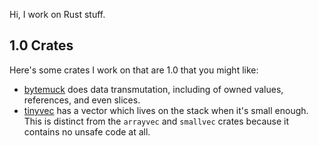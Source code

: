 Hi, I work on Rust stuff.

## 1.0 Crates

Here's some crates I work on that are 1.0 that you might like:
* [bytemuck](https://docs.rs/bytemuck) does data transmutation, including of owned values, references, and even slices.
* [tinyvec](https://docs.rs/tinyvec) has a vector which lives on the stack when it's small enough. This is distinct from the `arrayvec` and `smallvec` crates because it contains no unsafe code at all.
